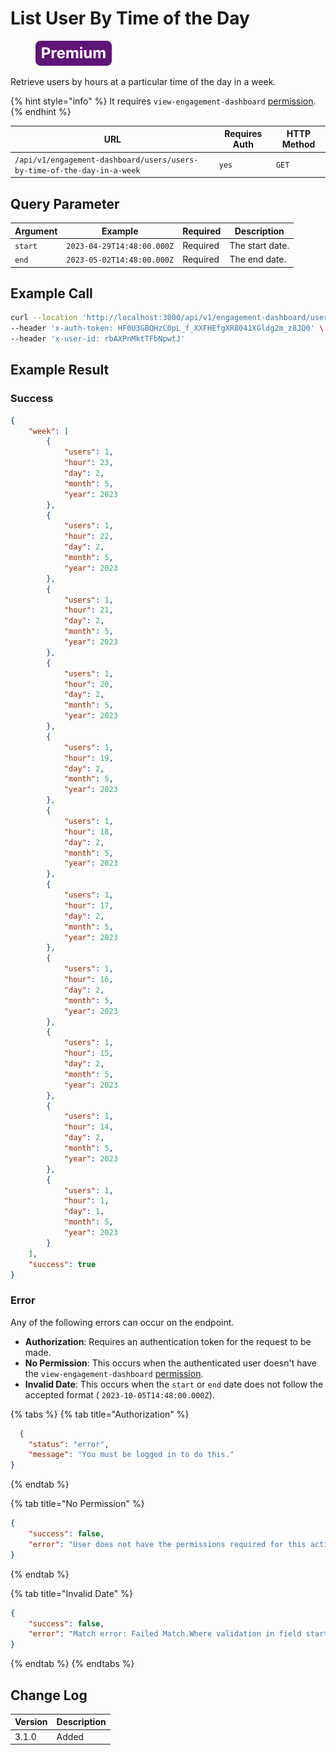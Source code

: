 # List User By Time of the Day

<figure><img src="../../../../../../../.gitbook/assets/Premium.svg" alt=""><figcaption></figcaption></figure>

Retrieve users by hours at a particular time of the day in a week.

{% hint style="info" %}
It requires `view-engagement-dashboard` [permission](https://docs.rocket.chat/use-rocket.chat/workspace-administration/permissions).
{% endhint %}

| URL                                                                     | Requires Auth | HTTP Method |
| ----------------------------------------------------------------------- | ------------- | ----------- |
| `/api/v1/engagement-dashboard/users/users-by-time-of-the-day-in-a-week` | `yes`         | `GET`       |

## &#x20;Query Parameter

| Argument | Example                    | Required | Description     |
| -------- | -------------------------- | -------- | --------------- |
| `start`  | `2023-04-29T14:48:00.000Z` | Required | The start date. |
| `end`    | `2023-05-02T14:48:00.000Z` | Required | The end date.   |

## Example Call

```bash
curl --location 'http://localhost:3000/api/v1/engagement-dashboard/users/users-by-time-of-the-day-in-a-week?start=2023-04-29T14%3A48%3A00.000Z&end=2023-05-02T14%3A48%3A00.000Z' \
--header 'x-auth-token: HF0U3GBQHzC0pL_f_XXFHEfgXR8041XGldg2m_z8JQ0' \
--header 'x-user-id: rbAXPnMktTFbNpwtJ'
```

## Example Result

### Success

```json
{
    "week": [
        {
            "users": 1,
            "hour": 23,
            "day": 2,
            "month": 5,
            "year": 2023
        },
        {
            "users": 1,
            "hour": 22,
            "day": 2,
            "month": 5,
            "year": 2023
        },
        {
            "users": 1,
            "hour": 21,
            "day": 2,
            "month": 5,
            "year": 2023
        },
        {
            "users": 1,
            "hour": 20,
            "day": 2,
            "month": 5,
            "year": 2023
        },
        {
            "users": 1,
            "hour": 19,
            "day": 2,
            "month": 5,
            "year": 2023
        },
        {
            "users": 1,
            "hour": 18,
            "day": 2,
            "month": 5,
            "year": 2023
        },
        {
            "users": 1,
            "hour": 17,
            "day": 2,
            "month": 5,
            "year": 2023
        },
        {
            "users": 1,
            "hour": 16,
            "day": 2,
            "month": 5,
            "year": 2023
        },
        {
            "users": 1,
            "hour": 15,
            "day": 2,
            "month": 5,
            "year": 2023
        },
        {
            "users": 1,
            "hour": 14,
            "day": 2,
            "month": 5,
            "year": 2023
        },
        {
            "users": 1,
            "hour": 1,
            "day": 1,
            "month": 5,
            "year": 2023
        }
    ],
    "success": true
}
```

### Error

Any of the following errors can occur on the endpoint.

* **Authorization**: Requires an authentication token for the request to be made.
* **No Permission**: This occurs when the authenticated user doesn't have the   `view-engagement-dashboard` [permission](https://docs.rocket.chat/use-rocket.chat/workspace-administration/permissions).
* **Invalid Date**: This occurs when the `start` or `end` date does not follow the accepted format ( `2023-10-05T14:48:00.000Z`).

{% tabs %}
{% tab title="Authorization" %}
```json
  {
    "status": "error",
    "message": "You must be logged in to do this."
}
```
{% endtab %}

{% tab title="No Permission" %}
```json
{
    "success": false,
    "error": "User does not have the permissions required for this action [error-unauthorized]"
}
```
{% endtab %}

{% tab title="Invalid Date" %}
```json
{
    "success": false,
    "error": "Match error: Failed Match.Where validation in field start"
}
```
{% endtab %}
{% endtabs %}

## Change Log

| Version | Description |
| ------- | ----------- |
| 3.1.0   | Added       |
